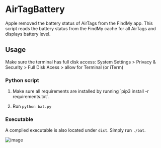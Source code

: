 # AirTagBattery

Apple removed the battery status of AirTags from the FindMy app. This script reads the battery status from the FindMy cache for all AirTags and displays battery level.


## Usage

Make sure the terminal has full disk access:
System Settings > Privacy & Security > Full Disk Acess > allow for Terminal (or iTerm)

### Python script

1. Make sure all requirements are installed by running ´pip3 install -r requirements.txt´.

2. Run `python bat.py`

### Executable

A compiled executable is also located under `dist`.
Simply run `./bat`.

![image](docs/output.png)
